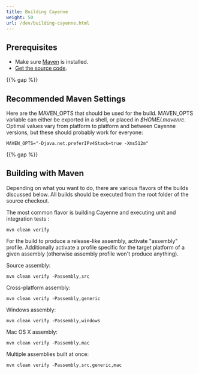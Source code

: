 ```yaml
---
title: Building Cayenne
weight: 50
url: /dev/building-cayenne.html
---
```


## Prerequisites

* Make sure [Maven](https://maven.apache.org/) is installed.
* [Get the source code](/dev/code-repository.html).

{{% gap %}}

## Recommended Maven Settings

Here are the MAVEN_OPTS that should be used for the build. MAVEN_OPTS variable can either be exported in a shell, 
or placed in *$HOME/.mavenrc*. Optimal values vary from platform to platform and between Cayenne versions, 
but these should probably work for everyone:

    MAVEN_OPTS="-Djava.net.preferIPv4Stack=true -Xms512m"

{{% gap %}}

## Building with Maven

Depending on what you want to do, there are various flavors of the builds
discussed below. All builds should be executed from the root folder of the source checkout.

The most common flavor is building Cayenne and executing unit and integration tests :

    mvn clean verify

For the build to produce a release-like assembly, activate "assembly"
profile. Additionally activate a profile specific for the target platform
of a given assembly (otherwise assembly profile won't produce anything). 

Source assembly: 

    mvn clean verify -Passembly,src

Cross-platform assembly:

    mvn clean verify -Passembly,generic

Windows assembly:

    mvn clean verify -Passembly,windows

Mac OS X assembly:

    mvn clean verify -Passembly,mac

Multiple assemblies built at once:

    mvn clean verify -Passembly,src,generic,mac
